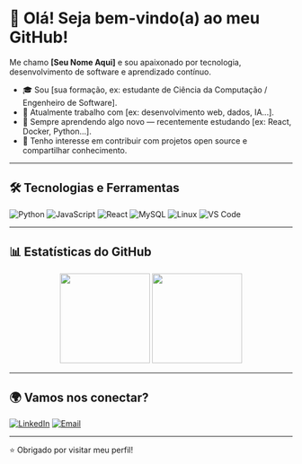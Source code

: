# 👋 Olá! Seja bem-vindo(a) ao meu GitHub!

Me chamo **[Seu Nome Aqui]** e sou apaixonado por tecnologia, desenvolvimento de software e aprendizado contínuo.

- 🎓 Sou [sua formação, ex: estudante de Ciência da Computação / Engenheiro de Software].
- 💼 Atualmente trabalho com [ex: desenvolvimento web, dados, IA...].
- 🌱 Sempre aprendendo algo novo — recentemente estudando [ex: React, Docker, Python...].
- 🚀 Tenho interesse em contribuir com projetos open source e compartilhar conhecimento.

---

## 🛠️ Tecnologias e Ferramentas

![Python](https://img.shields.io/badge/-Python-3776AB?style=flat&logo=python&logoColor=fff)
![JavaScript](https://img.shields.io/badge/-JavaScript-F7DF1E?style=flat&logo=javascript&logoColor=000)
![React](https://img.shields.io/badge/-React-61DAFB?style=flat&logo=react&logoColor=000)
![MySQL](https://img.shields.io/badge/-MySQL-4479A1?style=flat&logo=mysql&logoColor=fff)
![Linux](https://img.shields.io/badge/-Linux-FCC624?style=flat&logo=linux&logoColor=000)
![VS Code](https://img.shields.io/badge/-VS%20Code-007ACC?style=flat&logo=visual-studio-code&logoColor=fff)

---

## 📊 Estatísticas do GitHub

<div align="center">
  <img height="160em" src="https://github-readme-stats.vercel.app/api?username=SEU_USUÁRIO_AQUI&show_icons=true&theme=radical" />
  <img height="160em" src="https://github-readme-stats.vercel.app/api/top-langs/?username=SEU_USUÁRIO_AQUI&layout=compact&theme=radical" />
</div>

---

## 🌍 Vamos nos conectar?

[![LinkedIn](https://img.shields.io/badge/-LinkedIn-0A66C2?style=flat&logo=linkedin&logoColor=white)](https://www.linkedin.com/in/SEU_LINK_AQUI)
[![Email](https://img.shields.io/badge/-Email-D14836?style=flat&logo=gmail&logoColor=white)](mailto:seuemail@exemplo.com)

---

⭐ Obrigado por visitar meu perfil!
